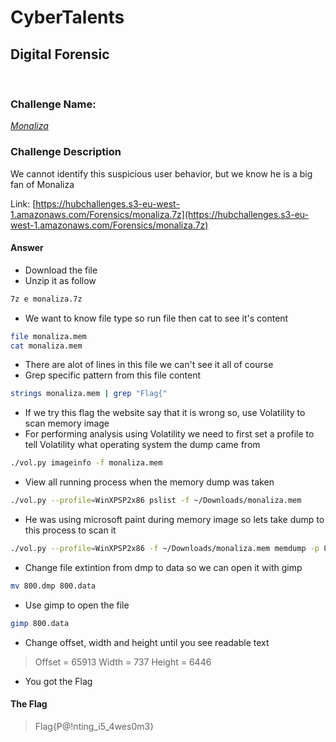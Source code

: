 # CyberTalents
## Digital Forensic
<br>

### Challenge Name:
 [*Monaliza*](https://cybertalents.com/challenges/forensics/monaliza)
 
### Challenge Description
We cannot identify this suspicious user behavior, but we know he is a big fan of Monaliza

Link: [https://hubchallenges.s3-eu-west-1.amazonaws.com/Forensics/monaliza.7z](https://hubchallenges.s3-eu-west-1.amazonaws.com/Forensics/monaliza.7z)

#### Answer
* Download the file
* Unzip it as follow
```sh
7z e monaliza.7z
```
* We want to know file type so run file then cat to see it's content
```sh
file monaliza.mem
cat monaliza.mem
```
* There are alot of lines in this file we can't see it all of course
* Grep specific pattern from this file content
```sh
strings monaliza.mem | grep "Flag{"
```
* If we try this flag the website say that it is wrong so, use Volatility to scan memory image
* For performing analysis using Volatility we need to first set a profile to tell Volatility what operating system the dump came from
```sh
./vol.py imageinfo -f monaliza.mem
```
* View all running process when the memory dump was taken
```sh
./vol.py --profile=WinXPSP2x86 pslist -f ~/Downloads/monaliza.mem 
```
* He was using microsoft paint during memory image so lets take dump to this process to scan it
```sh
./vol.py --profile=WinXPSP2x86 -f ~/Downloads/monaliza.mem memdump -p 800 -D .
```
* Change file extintion from dmp to data so we can open it with gimp
```sh
mv 800.dmp 800.data
```
* Use gimp to open the file
```sh
gimp 800.data
```
* Change offset, width and height until you see readable text
> Offset = 65913
> Width = 737
> Height = 6446
* You got the Flag


 #### The Flag
 > Flag{P@!nting_i5_4wes0m3}
